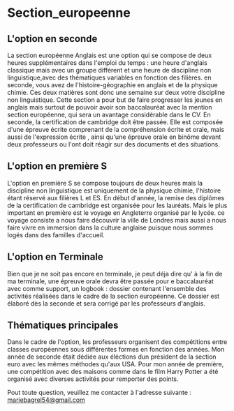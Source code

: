 # Section_europeenne

## L'option en seconde

La section européenne Anglais est une option qui se compose de deux heures supplémentaires dans l'emploi du temps : une heure d'anglais classique mais avec un groupe différent et une heure de discipline non linguistique,avec des thématiques variables en fonction des filières. en seconde, vous avez de l'histoire-géographie en anglais et de la physique chimie. Ces deux matières sont donc une semaine sur deux votre discipline non linguistique. Cette section a pour but de faire progresser les jeunes en anglais mais surtout de pouvoir avoir son baccalauréat avec la mention section européenne, qui sera un avantage considérable dans le CV. En seconde, la certification de cambridge doit être passée. Elle est composée d'une épreuve écrite comprenant de la compréhension écrite et orale, mais aussi de l'expression écrite , ainsi qu'une épreuve orale en binôme devant deux professeurs ou l'ont doit réagir sur des documents et des situations. 

## L'option en première S

L'option en première S se compose toujours de deux heures mais la discipline non linguistique est uniquement de la physique chimie, l'histoire étant réservé aux filières L et ES. En début d'année, la remise des diplômes de la certification de cambridge est organisée pour les lauréats. Mais le plus important en première est le voyage en Angleterre organisé par le lycée. ce voyage consiste a nous faire découvrir la ville de Londres mais aussi a nous faire vivre en immersion dans la culture anglaise puisque nous sommes logés dans des familles d'accueil. 

## L'option en Terminale

Bien que je ne soit pas encore en terminale, je peut déja dire qu' à la fin de ma terminale, une épreuve orale devra être passée pour e baccalauréat avec comme support, un logbook : dossier contenant l'ensemble des activités réalisées dans le cadre de la section européenne. Ce dossier est élaboré dès la seconde et sera corrigé par les professeurs d'anglais.
 
## Thématiques principales

Dans le cadre de l'option, les professeurs organisent des compétitions entre classes européennes sous différentes formes en fonction des années. Mon année de seconde était dédiée aux éléctions dun président de la section euro avec les mêmes méthodes qu'aux USA. Pour mon année de première, une compétition avec des maisons comme dans le film Harry Potter a été organisé avec diverses activités pour remporter des points.


Pout toute question, veuillez me contacter à l'adresse suivante : mariebagrel54@gmail.com

